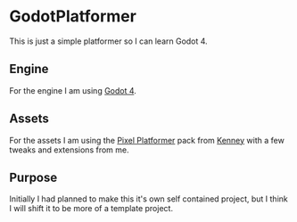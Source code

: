 # GodotPlatformer
This is just a simple platformer so I can learn Godot 4.

## Engine
For the engine I am using [Godot 4](https://godotengine.org/).

## Assets
For the assets I am using the [Pixel Platformer](https://kenney.nl/assets/pixel-platformer) pack from [Kenney](https://kenney.nl/) with a few tweaks and extensions from me.

## Purpose
Initially I had planned to make this it's own self contained project, but I think I will shift it to be more of a template project.
